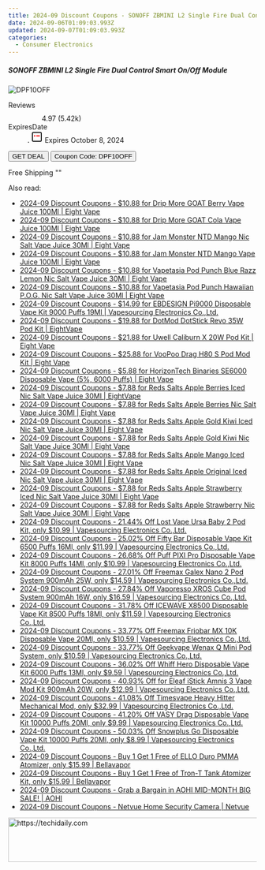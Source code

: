```yaml
---
title: 2024-09 Discount Coupons - SONOFF ZBMINI L2 Single Fire Dual Control Smart On/Off Module | Gshopper
date: 2024-09-06T01:09:03.993Z
updated: 2024-09-07T01:09:03.993Z
categories:
  - Consumer Electronics
---
```



<div class="max-w-4xl mx-auto grid grid-cols-1 lg:max-w-5xl lg:gap-x-20 lg:grid-cols-2">
  <div class="relative p-3 col-start-1 row-start-1 flex flex-col-reverse rounded-lg bg-gradient-to-t from-black/75 via-black/0 sm:bg-none sm:row-start-2 sm:p-0 lg:row-start-1">
    <h5 class="mt-1 text-lg font-semibold text-white sm:text-slate-900 md:text-2xl dark:sm:text-white">SONOFF ZBMINI L2 Single Fire Dual Control Smart On/Off Module</h5>
  </div>
  
  <div class="col-start-1 col-end-3 row-start-1 grid gap-4 sm:mb-6 sm:grid-cols-4 lg:col-start-2 lg:row-span-6 lg:row-end-6 lg:mb-0 lg:gap-6">
      <img src="&quot;&quot;" onClick="javascript:window.open(decodeURIComponent('%22https%3A%2F%2Fwww.shareasale.com%2Fu.cfm%3Fd%3D1117977%26m%3D97331%26u%3D4338022%22'), '_blank');void(0);" alt="DPF10OFF" class="h-60 w-full rounded-lg object-cover sm:col-span-2 sm:h-52 lg:col-span-full" loading="lazy" />
    
  </div>
  <dl class="row-start-2 mt-4 flex items-center text-xs font-medium sm:row-start-3 sm:mt-1 md:mt-2.5 lg:row-start-2">
    <dt class="sr-only">Reviews</dt>
    <dd class="flex items-center text-indigo-600 dark:text-indigo-400">
      <svg width="24" height="24" fill="none" aria-hidden="true" class="mr-1 stroke-current dark:stroke-indigo-500">
        <path d="m12 5 2 5h5l-4 4 2.103 5L12 16l-5.103 3L9 14l-4-4h5l2-5Z" stroke-width="2" stroke-linecap="round" stroke-linejoin="round" />
      </svg>
      <span>4.97 <span class="font-normal text-slate-400">(5.42k)</span></span>
    </dd>
    <dt class="sr-only">ExpiresDate</dt>
    <dd class="flex items-center">
      <svg width="2" height="2" aria-hidden="true" fill="currentColor" class="mx-3 text-slate-300">
        <circle cx="1" cy="1" r="1" />
      </svg>
      <svg width="24" height="24" viewBox="0 0 24 24" fill="none" stroke="currentColor" stroke-width="2">
        <rect x="3" y="3" width="18" height="18" rx="2" fill="#fff" />
        <path d="M6 10L18 10" stroke="red" stroke-width="2" fill="none" />
        <path d="M10 6L10 18" stroke="#fff" stroke-width="2" fill="none" />
      </svg>
      Expires October 8, 2024    </dd>
  </dl>
  <div class="col-start-1 row-start-3 mt-4 self-center sm:col-start-2 sm:row-span-2 sm:row-start-2 sm:mt-0 lg:col-start-1 lg:row-start-3 lg:row-end-4 lg:mt-6">
    <button type="button" onClick="javascript:window.open(decodeURIComponent('%22https%3A%2F%2Fwww.shareasale.com%2Fu.cfm%3Fd%3D1117977%26m%3D97331%26u%3D4338022%22'), '_blank');void(0);" class="rounded-lg bg-red-600 px-3 py-2 text-sm font-medium leading-6 text-white">GET DEAL</button>
    <button type="button" onClick="javascript:window.open(decodeURIComponent('%22https%3A%2F%2Fwww.shareasale.com%2Fu.cfm%3Fd%3D1117977%26m%3D97331%26u%3D4338022%22'), '_blank');void(0);" class="border-dashed border-2 border-indigo-600 bg-green-100 text-sm leading-6 font-medium py-2 px-3 rounded-lg">Coupon Code: DPF10OFF</button>
  </div>
  <p class="col-start-1 mt-4 text-sm leading-6 sm:col-span-2 lg:col-span-1 lg:row-start-4 lg:mt-6 dark:text-slate-400">
    Free Shipping 
""  </p>
</div>
<span class="atpl-alsoreadstyle">Also read:</span>
<div><ul>
<li><a href="https://coupons.techidaily.com/coupon-1098865-share-59344-sale/"><u>2024-09 Discount Coupons - $10.88 for Drip More GOAT Berry Vape Juice 100Ml | Eight Vape</u></a></li>
<li><a href="https://coupons.techidaily.com/coupon-1098864-share-59344-sale/"><u>2024-09 Discount Coupons - $10.88 for Drip More GOAT Cola Vape Juice 100Ml | Eight Vape</u></a></li>
<li><a href="https://coupons.techidaily.com/coupon-1098868-share-59344-sale/"><u>2024-09 Discount Coupons - $10.88 for Jam Monster NTD Mango Nic Salt Vape Juice 30Ml | Eight Vape</u></a></li>
<li><a href="https://coupons.techidaily.com/coupon-1098872-share-59344-sale/"><u>2024-09 Discount Coupons - $10.88 for Jam Monster NTD Mango Vape Juice 100Ml | Eight Vape</u></a></li>
<li><a href="https://coupons.techidaily.com/coupon-1098867-share-59344-sale/"><u>2024-09 Discount Coupons - $10.88 for Vapetasia Pod Punch Blue Razz Lemon Nic Salt Vape Juice 30Ml | Eight Vape</u></a></li>
<li><a href="https://coupons.techidaily.com/coupon-1098866-share-59344-sale/"><u>2024-09 Discount Coupons - $10.88 for Vapetasia Pod Punch Hawaiian P.O.G. Nic Salt Vape Juice 30Ml | Eight Vape</u></a></li>
<li><a href="https://coupons.techidaily.com/coupon-1061237-share-90958-sale/"><u>2024-09 Discount Coupons - $14.99 for EBDESIGN Pi9000 Disposable Vape Kit 9000 Puffs 19Ml | Vapesourcing Electronics Co.,Ltd.</u></a></li>
<li><a href="https://coupons.techidaily.com/coupon-1097682-share-59344-sale/"><u>2024-09 Discount Coupons - $19.88 for DotMod DotStick Revo 35W Pod Kit | EightVape</u></a></li>
<li><a href="https://coupons.techidaily.com/coupon-1097675-share-59344-sale/"><u>2024-09 Discount Coupons - $21.88 for Uwell Caliburn X 20W Pod Kit | Eight Vape</u></a></li>
<li><a href="https://coupons.techidaily.com/coupon-1097663-share-59344-sale/"><u>2024-09 Discount Coupons - $25.88 for VooPoo Drag H80 S Pod Mod Kit | Eight Vape</u></a></li>
<li><a href="https://coupons.techidaily.com/coupon-1081266-share-59344-sale/"><u>2024-09 Discount Coupons - $5.88 for HorizonTech Binaries SE6000 Disposable Vape (5%, 6000 Puffs) | Eight Vape</u></a></li>
<li><a href="https://coupons.techidaily.com/coupon-1099379-share-59344-sale/"><u>2024-09 Discount Coupons - $7.88 for Reds Salts Apple Berries Iced Nic Salt Vape Juice 30Ml | EightVape</u></a></li>
<li><a href="https://coupons.techidaily.com/coupon-1099381-share-59344-sale/"><u>2024-09 Discount Coupons - $7.88 for Reds Salts Apple Berries Nic Salt Vape Juice 30Ml | Eight Vape</u></a></li>
<li><a href="https://coupons.techidaily.com/coupon-1098874-share-59344-sale/"><u>2024-09 Discount Coupons - $7.88 for Reds Salts Apple Gold Kiwi Iced Nic Salt Vape Juice 30Ml | Eight Vape</u></a></li>
<li><a href="https://coupons.techidaily.com/coupon-1098876-share-59344-sale/"><u>2024-09 Discount Coupons - $7.88 for Reds Salts Apple Gold Kiwi Nic Salt Vape Juice 30Ml | Eight Vape</u></a></li>
<li><a href="https://coupons.techidaily.com/coupon-1098877-share-59344-sale/"><u>2024-09 Discount Coupons - $7.88 for Reds Salts Apple Mango Iced Nic Salt Vape Juice 30Ml | Eight Vape</u></a></li>
<li><a href="https://coupons.techidaily.com/coupon-1099383-share-59344-sale/"><u>2024-09 Discount Coupons - $7.88 for Reds Salts Apple Original Iced Nic Salt Vape Juice 30Ml | Eight Vape</u></a></li>
<li><a href="https://coupons.techidaily.com/coupon-1098878-share-59344-sale/"><u>2024-09 Discount Coupons - $7.88 for Reds Salts Apple Strawberry Iced Nic Salt Vape Juice 30Ml | Eight Vape</u></a></li>
<li><a href="https://coupons.techidaily.com/coupon-1099377-share-59344-sale/"><u>2024-09 Discount Coupons - $7.88 for Reds Salts Apple Strawberry Nic Salt Vape Juice 30Ml | Eight Vape</u></a></li>
<li><a href="https://coupons.techidaily.com/coupon-1075021-share-90958-sale/"><u>2024-09 Discount Coupons - 21.44% Off Lost Vape Ursa Baby 2 Pod Kit, only $10.99 | Vapesourcing Electronics Co.,Ltd.</u></a></li>
<li><a href="https://coupons.techidaily.com/coupon-1052142-share-90958-sale/"><u>2024-09 Discount Coupons - 25.02% Off Fifty Bar Disposable Vape Kit 6500 Puffs 16Ml, only $11.99 | Vapesourcing Electronics Co.,Ltd.</u></a></li>
<li><a href="https://coupons.techidaily.com/coupon-1056160-share-90958-sale/"><u>2024-09 Discount Coupons - 26.68% Off Puff PIXI Pro Disposable Vape Kit 8000 Puffs 14Ml, only $10.99 | Vapesourcing Electronics Co.,Ltd.</u></a></li>
<li><a href="https://coupons.techidaily.com/coupon-1097873-share-90958-sale/"><u>2024-09 Discount Coupons - 27.01% Off Freemax Galex Nano 2 Pod System 900mAh 25W, only $14.59 | Vapesourcing Electronics Co.,Ltd.</u></a></li>
<li><a href="https://coupons.techidaily.com/coupon-1097872-share-90958-sale/"><u>2024-09 Discount Coupons - 27.84% Off Vaporesso XROS Cube Pod System 900mAh 16W, only $16.59 | Vapesourcing Electronics Co.,Ltd.</u></a></li>
<li><a href="https://coupons.techidaily.com/coupon-1060473-share-90958-sale/"><u>2024-09 Discount Coupons - 31.78% Off ICEWAVE X8500 Disposable Vape Kit 8500 Puffs 18Ml, only $11.59 | Vapesourcing Electronics Co.,Ltd.</u></a></li>
<li><a href="https://coupons.techidaily.com/coupon-1079075-share-90958-sale/"><u>2024-09 Discount Coupons - 33.77% Off Freemax Friobar MX 10K Disposable Vape 20Ml, only $10.59 | Vapesourcing Electronics Co.,Ltd.</u></a></li>
<li><a href="https://coupons.techidaily.com/coupon-1067304-share-90958-sale/"><u>2024-09 Discount Coupons - 33.77% Off Geekvape Wenax Q Mini Pod System, only $10.59 | Vapesourcing Electronics Co.,Ltd.</u></a></li>
<li><a href="https://coupons.techidaily.com/coupon-1041867-share-90958-sale/"><u>2024-09 Discount Coupons - 36.02% Off Whiff Hero Disposable Vape Kit 6000 Puffs 13Ml, only $9.59 | Vapesourcing Electronics Co.,Ltd.</u></a></li>
<li><a href="https://coupons.techidaily.com/coupon-1006996-share-90958-sale/"><u>2024-09 Discount Coupons - 40.93% Off for Eleaf iStick Amnis 3 Vape Mod Kit 900mAh 20W, only $12.99 | Vapesourcing Electronics Co.,Ltd.</u></a></li>
<li><a href="https://coupons.techidaily.com/coupon-1049262-share-90958-sale/"><u>2024-09 Discount Coupons - 41.08% Off Timesvape Heavy Hitter Mechanical Mod, only $32.99 | Vapesourcing Electronics Co.,Ltd.</u></a></li>
<li><a href="https://coupons.techidaily.com/coupon-1071024-share-90958-sale/"><u>2024-09 Discount Coupons - 41.20% Off VASY Drag Disposable Vape Kit 10000 Puffs 20Ml, only $9.99 | Vapesourcing Electronics Co.,Ltd.</u></a></li>
<li><a href="https://coupons.techidaily.com/coupon-1016033-share-90958-sale/"><u>2024-09 Discount Coupons - 50.03% Off Snowplus Go Disposable Vape Kit 10000 Puffs 20Ml, only $8.99 | Vapesourcing Electronics Co.,Ltd.</u></a></li>
<li><a href="https://coupons.techidaily.com/coupon-1094142-share-122475-sale/"><u>2024-09 Discount Coupons - Buy 1 Get 1 Free of ELLO Duro PMMA Atomizer, only $15.99 | Bellavapor</u></a></li>
<li><a href="https://coupons.techidaily.com/coupon-1094141-share-122475-sale/"><u>2024-09 Discount Coupons - Buy 1 Get 1 Free of Tron-T Tank Atomizer Kit, only $15.99 | Bellavapor</u></a></li>
<li><a href="https://coupons.techidaily.com/coupon-1098515-share-127380-sale/"><u>2024-09 Discount Coupons - Grab a Bargain in AOHI MID-MONTH BIG SALE! | AOHI</u></a></li>
<li><a href="https://coupons.techidaily.com/coupon-1097916-share-96416-sale/"><u>2024-09 Discount Coupons - Netvue Home Security Camera | Netvue</u></a></li>
</ul></div>

<ins class="adsbygoogle"
      style="display:block"
      data-ad-client="ca-pub-7571918770474297"
      data-ad-slot="8358498916"
      data-ad-format="auto"
      data-full-width-responsive="true"></ins>
<!-- affiliate ads begin -->
<a href="https://appsumo.8odi.net/c/5597632/2129739/7443" target="_top" id="2129739">
  <img src="//a.impactradius-go.com/display-ad/7443-2129739" border="0" alt="https://techidaily.com" width="728" height="90"/>
</a>
<img height="0" width="0" src="https://appsumo.8odi.net/i/5597632/2129739/7443" style="position:absolute;visibility:hidden;" border="0" />
<!-- affiliate ads end -->
